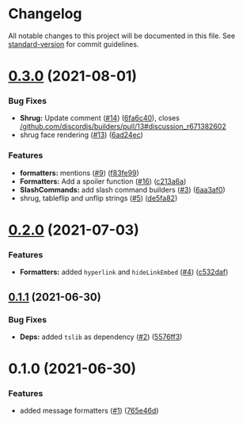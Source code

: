 # Changelog

All notable changes to this project will be documented in this file. See [standard-version](https://github.com/conventional-changelog/standard-version) for commit guidelines.

# [0.3.0](https://github.com/discordjs/builders/compare/v0.2.0...v0.3.0) (2021-08-01)


### Bug Fixes

* **Shrug:** Update comment ([#14](https://github.com/discordjs/builders/issues/14)) ([6fa6c40](https://github.com/discordjs/builders/commit/6fa6c405f2ea733811677d3d1bfb1e2806d504d5)), closes [/github.com/discordjs/builders/pull/13#discussion_r671382602](https://github.com//github.com/discordjs/builders/pull/13/issues/discussion_r671382602)
* shrug face rendering ([#13](https://github.com/discordjs/builders/issues/13)) ([6ad24ec](https://github.com/discordjs/builders/commit/6ad24ecd96c82b0f576e78e9e53fc7bf9c36ef5d))


### Features

* **formatters:** mentions ([#9](https://github.com/discordjs/builders/issues/9)) ([f83fe99](https://github.com/discordjs/builders/commit/f83fe99b83188ed999845751ffb005c687dbd60a))
* **Formatters:** Add a spoiler function ([#16](https://github.com/discordjs/builders/issues/16)) ([c213a6a](https://github.com/discordjs/builders/commit/c213a6abb114f65653017a4edec4bdba2162d771))
* **SlashCommands:** add slash command builders ([#3](https://github.com/discordjs/builders/issues/3)) ([6aa3af0](https://github.com/discordjs/builders/commit/6aa3af07b0ee342fff91f080914bb12b3ab773f8))
* shrug, tableflip and unflip strings ([#5](https://github.com/discordjs/builders/issues/5)) ([de5fa82](https://github.com/discordjs/builders/commit/de5fa823cd6f1feba5b2d0a63b2cb1761dfd1814))



# [0.2.0](https://github.com/discordjs/builders/compare/v0.1.1...v0.2.0) (2021-07-03)


### Features

* **Formatters:** added `hyperlink` and `hideLinkEmbed` ([#4](https://github.com/discordjs/builders/issues/4)) ([c532daf](https://github.com/discordjs/builders/commit/c532daf2ba2feae75bf9668f63462e96a5314cff))



## [0.1.1](https://github.com/discordjs/builders/compare/v0.1.0...v0.1.1) (2021-06-30)


### Bug Fixes

* **Deps:** added `tslib` as dependency ([#2](https://github.com/discordjs/builders/issues/2)) ([5576ff3](https://github.com/discordjs/builders/commit/5576ff3b67136b957bed0ab8a4c655d5de322813))



# 0.1.0 (2021-06-30)


### Features

* added message formatters ([#1](https://github.com/discordjs/builders/issues/1)) ([765e46d](https://github.com/discordjs/builders/commit/765e46dac96c4e49d350243e5fad34c2bc738a7c))
